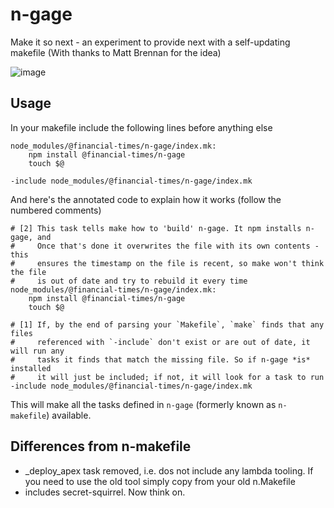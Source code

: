 # n-gage
Make it so next - an experiment to provide next with a self-updating makefile (With thanks to Matt Brennan for the idea)

![image](https://media.giphy.com/media/LTPvh458Wx0BO/giphy.gif)

## Usage

In your makefile include the following lines before anything else

```make
node_modules/@financial-times/n-gage/index.mk:
	npm install @financial-times/n-gage
	touch $@

-include node_modules/@financial-times/n-gage/index.mk
```
And here's the annotated code to explain how it works (follow the numbered comments)
```make
# [2] This task tells make how to 'build' n-gage. It npm installs n-gage, and
#     Once that's done it overwrites the file with its own contents - this
#     ensures the timestamp on the file is recent, so make won't think the file
#     is out of date and try to rebuild it every time
node_modules/@financial-times/n-gage/index.mk:
	npm install @financial-times/n-gage
	touch $@

# [1] If, by the end of parsing your `Makefile`, `make` finds that any files
#     referenced with `-include` don't exist or are out of date, it will run any
#     tasks it finds that match the missing file. So if n-gage *is* installed
#     it will just be included; if not, it will look for a task to run
-include node_modules/@financial-times/n-gage/index.mk
```

This will make all the tasks defined in `n-gage` (formerly known as `n-makefile`) available. 

## Differences from n-makefile
- _deploy_apex task removed, i.e. dos not include any lambda tooling. If you need to use the old tool simply copy from your old n.Makefile
- includes secret-squirrel. Now think on.
